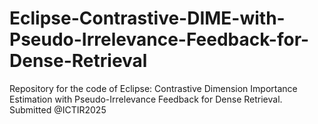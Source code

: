 # Eclipse-Contrastive-DIME-with-Pseudo-Irrelevance-Feedback-for-Dense-Retrieval
Repository for the code of Eclipse: Contrastive Dimension Importance Estimation with Pseudo-Irrelevance Feedback for Dense Retrieval. Submitted @ICTIR2025
